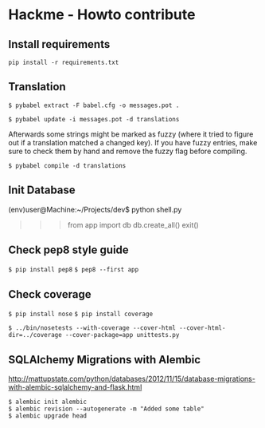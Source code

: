 # Hackme - Howto contribute

## Install requirements

`pip install -r requirements.txt`


## Translation

`$ pybabel extract -F babel.cfg -o messages.pot .`

`$ pybabel update -i messages.pot -d translations`

Afterwards some strings might be marked as fuzzy (where it tried to figure out if a translation matched a changed key). If you have fuzzy entries, make sure to check them by hand and remove the fuzzy flag before compiling.

`$ pybabel compile -d translations`


## Init Database

(env)user@Machine:~/Projects/dev$ python shell.py 
>>> from app import db
>>> db.create_all()
>>> exit()

## Check pep8 style guide

`$ pip install pep8`
`$ pep8 --first app`

## Check coverage

`$ pip install nose`
`$ pip install coverage`

`$ ../bin/nosetests --with-coverage --cover-html --cover-html-dir=../coverage --cover-package=app unittests.py`

## SQLAlchemy Migrations with Alembic

http://mattupstate.com/python/databases/2012/11/15/database-migrations-with-alembic-sqlalchemy-and-flask.html


```
$ alembic init alembic
$ alembic revision --autogenerate -m "Added some table"
$ alembic upgrade head
```
